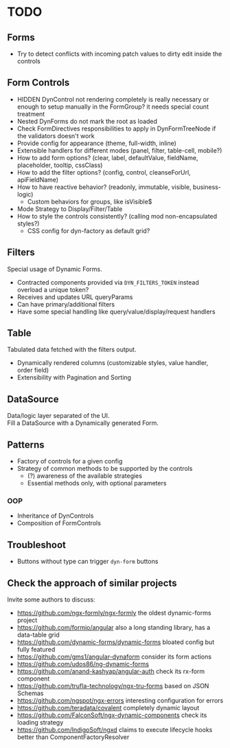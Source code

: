 # TODO

## Forms

- Try to detect conflicts with incoming patch values to dirty edit inside the controls

## Form Controls

- HIDDEN DynControl not rendering completely is really necessary or enough to setup manually in the FormGroup? it needs special count treatment
- Nested DynForms do not mark the root as loaded
- Check FormDirectives responsibilities to apply in DynFormTreeNode if the validators doesn't work
- Provide config for appearance (theme, full-width, inline)
- Extensible handlers for different modes (panel, filter, table-cell, mobile?)
- How to add form options? (clear, label, defaultValue, fieldName, placeholder, tooltip, cssClass)
- How to add the filter options? (config, control, cleanseForUrl, apiFieldName)
- How to have reactive behavior? (readonly, immutable, visible, business-logic)
  - Custom behaviors for groups, like isVisible$
- Mode Strategy to Display/Filter/Table
- How to style the controls consistently? (calling mod non-encapsulated styles?)
  - CSS config for dyn-factory as default grid?

## Filters

Special usage of Dynamic Forms.

- Contracted components provided via `DYN_FILTERS_TOKEN` instead overload a unique token?
- Receives and updates URL queryParams
- Can have primary/additional filters
- Have some special handling like query/value/display/request handlers

## Table

Tabulated data fetched with the filters output.

- Dynamically rendered columns (customizable styles, value handler, order field)
- Extensibility with Pagination and Sorting

## DataSource

Data/logic layer separated of the UI.  
Fill a DataSource with a Dynamically generated Form.

## Patterns

- Factory of controls for a given config
- Strategy of common methods to be supported by the controls
  - (?) awareness of the available strategies
  - Essential methods only, with optional parameters

### OOP

- Inheritance of DynControls
- Composition of FormControls

## Troubleshoot

- Buttons without type can trigger `dyn-form` buttons

## Check the approach of similar projects

Invite some authors to discuss:

- <https://github.com/ngx-formly/ngx-formly> the oldest dynamic-forms project
- <https://github.com/formio/angular> also a long standing library, has a data-table grid
- <https://github.com/dynamic-forms/dynamic-forms> bloated config but fully featured
- <https://github.com/gms1/angular-dynaform> consider its form actions
- <https://github.com/udos86/ng-dynamic-forms>
- <https://github.com/anand-kashyap/angular-auth> check its rx-form component
- <https://github.com/trufla-technology/ngx-tru-forms> based on JSON Schemas
- <https://github.com/ngspot/ngx-errors> interesting configuration for errors
- <https://github.com/teradata/covalent> completely dynamic layout
- <https://github.com/FalconSoft/ngx-dynamic-components> check its loading strategy
- <https://github.com/IndigoSoft/ngxd> claims to execute lifecycle hooks better than ComponentFactoryResolver
